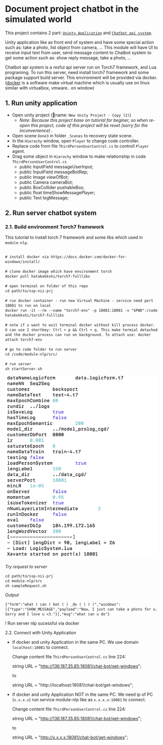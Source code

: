 # Document project chatbot in the simulated world 

This project contains 2 part: [`Uninty Application`](https://drive.google.com/open?id=1g8EPd1-Eh5S8Wh6RI3coYyI12O_d_tp2) and [`Chatbot api system`](module-nlp/). 

Unity application like as front end of system and  have some special action such as: take a photo, list object from camera, ... This module will have UI to receive input text from user, send message content to Chatbot system to get some action such as: show reply message, take a photo, ...

Chatbot api system is a resful api server run on Torch7 framework, and Lua programing. To run this server, need install torch7 framework and some package support build server. This environment will be provided via docker. ([docker](https://docs.docker.com/docker-for-windows/install/) is a software make virtual machine which is usually use on linux similar with virtualbox, vmware.. on window)


## 1. Run unity application 

- Open unity project (name: `New Unity Project - Copy (2)`) 
    - _Note: Because this project base on tutorial for beginer, so when re-open this project, code of this project will be reset (sorry for the inconvenience) ._
- Open scene `Done3` in folder `_Scenes` to recovery state scene.
- In the `Hierachy` window, open `Player` to change code controller. 
- Replace code from file `ThirdPersonUserControl.cs` to controll `Player` agent.
- Drag some object in `Hierachy` window to make relationship in code `ThirdPersonUserControl.cs`
    - public InputField messageUserInput;
    - public InputField messageBotRep;
    - public Image viewOfBot;
    - public Camera cameraBot;
    - public BoxCollider pushableBox;
    - public float timeShowMessagePlayer;
    - public Text logMessage;

## 2. Run server chatbot system

### 2.1. Build environment Torch7 framework   

This tutorial to install torch 7 framework and some libs which used in `module-nlp`. 

```commanline

# install docker via https://docs.docker.com/docker-for-windows/install/

# clone docker image which have environment torch  
docker pull hatakekkshi/torch7-fulllibs 

# open terminal on folder of this repo 
cd path/to/ssp-nii-prj

# run docker container - run new Virtual Machine - service need port 18081 to run on local 
docker run -it --rm --name "torch7-env" -p 18081:18081 -v "$PWD":/code hatakekkshi/torch7-fulllibs

# note if u want to exit terminal docker without kill process docker. U can use 2 shortkey: Ctrl + p && Ctrl + q. This make termial detached and the docker process can run on background. To attach use: docker attach torch7-env

# go to code folder to run server 
cd /code/module-nlp/src/ 

# run server 
sh startServer.sh

```

![runServer](images/runServer.png)


_Try request to server_

```commandline
cd path/to/ssp-nii-prj
cd module-nlp/src
sh sampleRequest.sh
```
_Output_

```
{"form":"what ( can ( bot ( ) _do ( ) ) )","windows":[{"type":"SHOW_MESSAGE","payload":"Now, I just can take a photo for u. Sorry and I love u <3."}],"msg":"what can u do"}
```

! Run server nlp sucessful via docker 


2.2. Connect with Unity Application

- If docker and unity Application in the same PC. We use domain `localhost:18081` to connect. 

    Change content file `ThirdPersonUserControl.cs` line 224: 

    string URL = "http://136.187.35.85:18081/chat-bot/get-windows";

    to

    string URL = "http://localhost:18081/chat-bot/get-windows";



- If docker and unity Application NOT in the same PC. We need ip of PC (`x.x.x.x`) run service module-nlp like as `x.x.x.x:18081` to connect. 

    Change content file `ThirdPersonUserControl.cs` line 224: 

    string URL = "http://136.187.35.85:18081/chat-bot/get-windows";

    to

    string URL = "http://x.x.x.x:18081/chat-bot/get-windows";


